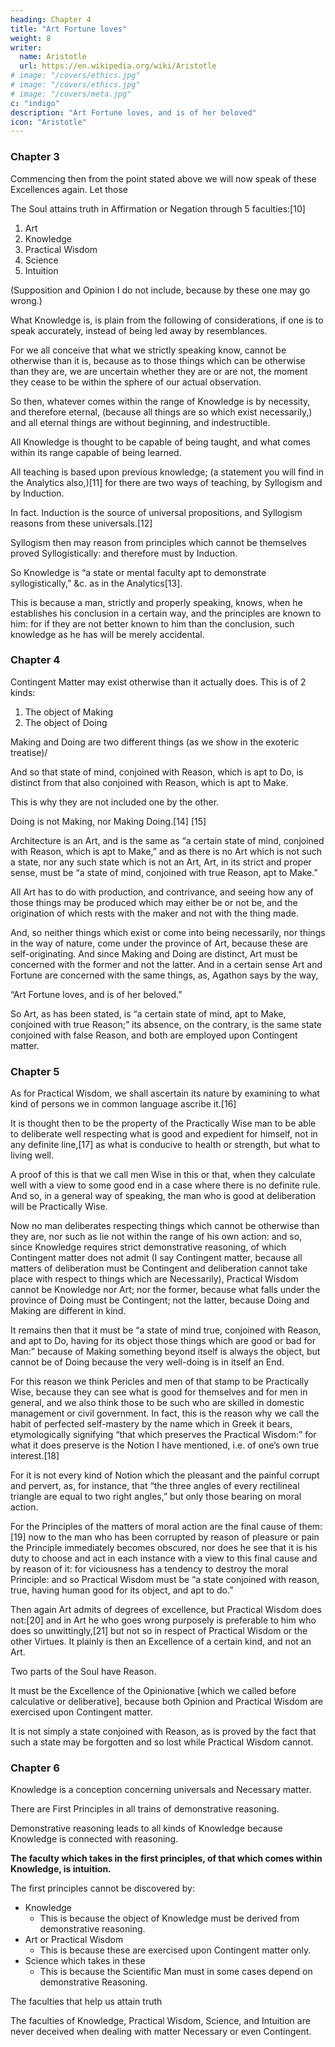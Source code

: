 ```yaml
---
heading: Chapter 4
title: "Art Fortune loves"
weight: 8
writer:
  name: Aristotle
  url: https://en.wikipedia.org/wiki/Aristotle
# image: "/covers/ethics.jpg"
# image: "/covers/ethics.jpg"
# image: "/covers/meta.jpg"
c: "indigo"
description: "Art Fortune loves, and is of her beloved"
icon: "Aristotle"
---
```



### Chapter 3

Commencing then from the point stated above we will now speak of these Excellences again. Let those  


The Soul attains truth in Affirmation or Negation through 5 faculties:[10]

1. Art
2. Knowledge
3. Practical Wisdom
4. Science
5. Intuition

(Supposition and Opinion I do not include, because by these one may go wrong.)

What Knowledge is, is plain from the following of considerations, if one is to speak accurately, instead of being led away by resemblances. 

For we all conceive that what we strictly speaking know, cannot be otherwise than it is, because as to those things which can be otherwise than they are, we are uncertain whether they are or are not, the moment they cease to be within the sphere of our actual observation.

So then, whatever comes within the range of Knowledge is by necessity, and therefore eternal, (because all things are so which exist necessarily,) and all eternal things are without beginning, and indestructible.

All Knowledge is thought to be capable of being taught, and what comes within its range capable of being learned.

All teaching is based upon previous knowledge; (a statement you will find in the Analytics also,)[11] for there are two ways of teaching, by Syllogism and by Induction.

In fact. Induction is the source of universal propositions, and Syllogism reasons from these universals.[12] 

Syllogism then may reason from principles which cannot be themselves proved Syllogistically: and therefore must by Induction.

So Knowledge is “a state or mental faculty apt to demonstrate syllogistically,” &c. as in the Analytics[13].

This is because a man, strictly and properly speaking, knows, when he establishes his conclusion in a certain way, and the principles are known to him: for if they are not better known to him than the conclusion, such knowledge as he has will be merely accidental.

<!-- Let thus much be accepted as a definition of Knowledge. -->



### Chapter 4


Contingent Matter may exist otherwise than it actually does. This is of 2 kinds:

1. The object of Making
2. The object of Doing

Making and Doing are two different things (as we show in the exoteric treatise)/

And so that state of mind, conjoined with Reason, which is apt to Do, is distinct from that also conjoined with Reason, which is apt to Make.

This is why they are not included one by the other.

Doing is not Making, nor Making Doing.[14] [15]

Architecture is an Art, and is the same as “a certain state of mind, conjoined with Reason, which is apt to Make,” and as there is no Art which is not such a state, nor any such state which is not an Art, Art, in its strict and proper sense, must be “a state of mind, conjoined with true Reason, apt to Make.”

All Art has to do with production, and contrivance, and seeing how any of those things may be produced which may either be or not be, and the origination of which rests with the maker and not with the thing made.

And, so neither things which exist or come into being necessarily, nor things in the way of nature, come under the province of Art, because these are self-originating. And since Making and Doing are distinct, Art must be concerned with the former and not the latter. And in a certain sense Art and Fortune are concerned with the same things, as, Agathon says by the way,

“Art Fortune loves, and is of her beloved.”

So Art, as has been stated, is “a certain state of mind, apt to Make, conjoined with true Reason;” its absence, on the contrary, is the same state conjoined with false Reason, and both are employed upon Contingent matter.


### Chapter 5

As for Practical Wisdom, we shall ascertain its nature by examining to what kind of persons we in common language ascribe it.[16]

It is thought then to be the property of the Practically Wise man to be able to deliberate well respecting what is good and expedient for himself, not in any definite line,[17] as what is conducive to health or strength, but what to living well. 

A proof of this is that we call men Wise in this or that, when they calculate well with a view to some good end in a case where there is no definite rule. And so, in a general way of speaking, the man who is good at deliberation will be Practically Wise. 

Now no man deliberates respecting things which cannot be otherwise than they are, nor such as lie not within the range of his own action: and so, since Knowledge requires strict demonstrative reasoning, of which Contingent matter does not admit (I say Contingent matter, because all matters of deliberation must be Contingent and deliberation cannot take place with respect to things which are Necessarily), Practical Wisdom cannot be Knowledge nor Art; nor the former, because what falls under the province of Doing must be Contingent; not the latter, because Doing and Making are different in kind.

It remains then that it must be “a state of mind true, conjoined with Reason, and apt to Do, having for its object those things which are good or bad for Man:” because of Making something beyond itself is always the object, but cannot be of Doing because the very well-doing is in itself an End.

For this reason we think Pericles and men of that stamp to be Practically Wise, because they can see what is good for themselves and for men in general, and we also think those to be such who are skilled in domestic management or civil government. In fact, this is the reason why we call the habit of perfected self-mastery by the name which in Greek it bears, etymologically signifying “that which preserves the Practical Wisdom:” for what it does preserve is the Notion I have mentioned, i.e. of one’s own true interest.[18]

For it is not every kind of Notion which the pleasant and the painful corrupt and pervert, as, for instance, that “the three angles of every rectilineal triangle are equal to two right angles,” but only those bearing on moral action.

For the Principles of the matters of moral action are the final cause of them:[19] now to the man who has been corrupted by reason of pleasure or pain the Principle immediately becomes obscured, nor does he see that it is his duty to choose and act in each instance with a view to this final cause and by reason of it: for viciousness has a tendency to destroy the moral Principle: and so Practical Wisdom must be “a state conjoined with reason, true, having human good for its object, and apt to do.”

Then again Art admits of degrees of excellence, but Practical Wisdom does not:[20] and in Art he who goes wrong purposely is preferable to him who does so unwittingly,[21] but not so in respect of Practical Wisdom or the other Virtues. It plainly is then an Excellence of a certain kind, and not an Art.

Two parts of the Soul have Reason.

It must be the Excellence of the Opinionative [which we called before calculative or deliberative], because both Opinion and Practical Wisdom are exercised upon Contingent matter. 

It is not simply a state conjoined with Reason, as is proved by the fact that such a state may be forgotten and so lost while Practical Wisdom cannot.


### Chapter 6

Knowledge is a conception concerning universals and Necessary matter.

There are First Principles in all trains of demonstrative reasoning.

Demonstrative reasoning leads to all kinds of Knowledge because Knowledge is connected with reasoning.

**The faculty which takes in the first principles, of that which comes within Knowledge, is intuition.** 

The first principles cannot be discovered by:

- Knowledge
  - This is because the object of Knowledge must be derived from demonstrative reasoning.
- Art or Practical Wisdom
  - This is because these are exercised upon Contingent matter only.
- Science which takes in these
  - This is because the Scientific Man must in some cases depend on demonstrative Reasoning.

The faculties that help us attain truth 

The faculties of Knowledge, Practical Wisdom, Science, and Intuition are never deceived when dealing with matter Necessary or even Contingent.

<!-- , and the faculty which takes in First Principles cannot be any of the three first; the last, namely Intuition, must be it which performs this function. -->

